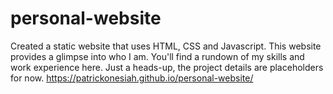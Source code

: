 # personal-website
Created a static website that uses HTML, CSS and Javascript. This website provides a glimpse into who I am. You'll find a rundown of my skills and work experience here. Just a heads-up, the project details are placeholders for now.
https://patrickonesiah.github.io/personal-website/